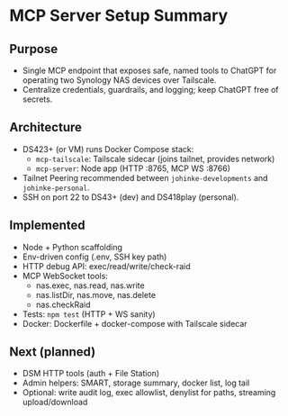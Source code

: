 # MCP Server Setup Summary

## Purpose
- Single MCP endpoint that exposes safe, named tools to ChatGPT for operating two Synology NAS devices over Tailscale.
- Centralize credentials, guardrails, and logging; keep ChatGPT free of secrets.

## Architecture
- DS423+ (or VM) runs Docker Compose stack:
  - `mcp-tailscale`: Tailscale sidecar (joins tailnet, provides network)
  - `mcp-server`: Node app (HTTP :8765, MCP WS :8766)
- Tailnet Peering recommended between `johinke-developments` and `johinke-personal`.
- SSH on port 22 to DS43+ (dev) and DS418play (personal).

## Implemented
- Node + Python scaffolding
- Env-driven config (.env, SSH key path)
- HTTP debug API: exec/read/write/check-raid
- MCP WebSocket tools:
  - nas.exec, nas.read, nas.write
  - nas.listDir, nas.move, nas.delete
  - nas.checkRaid
- Tests: `npm test` (HTTP + WS sanity)
- Docker: Dockerfile + docker-compose with Tailscale sidecar

## Next (planned)
- DSM HTTP tools (auth + File Station)
- Admin helpers: SMART, storage summary, docker list, log tail
- Optional: write audit log, exec allowlist, denylist for paths, streaming upload/download

